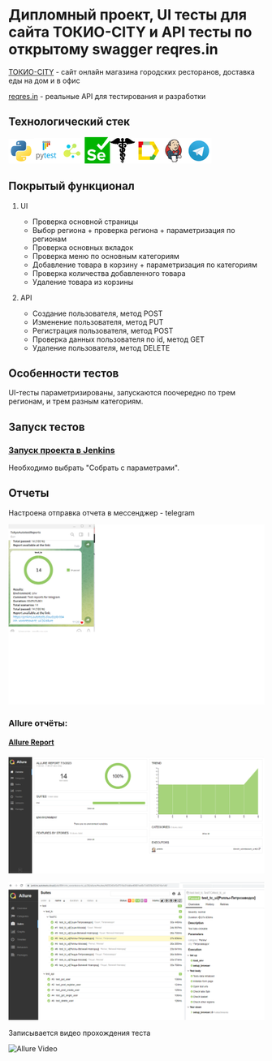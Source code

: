 # <a id="title1">Дипломный проект, UI тесты для сайта ТОКИО-CITY и API тесты по открытому swagger reqres.in</a>

[ТОКИО-CITY](https://www.tokyo-city.ru/) - сайт онлайн магазина городских ресторанов, доставка еды на дом и в офис

[reqres.in](https://reqres.in/api/) - реальные API для тестирования и разработки

## Технологический стек

 ![Python](/src/Python_logo_and_wordmark.png)![Pytest](/src/Pytest_logo.png)![selene](/src/selene.png)![Selenium](/src/Selenium.png)![requests](/src/requests.png)![Allure Report](/src/Allure_Report.png)![Jenkins](/src/Jenkins.png)![Telegram](/src/Telegram.png)

## Покрытый функционал

1. UI
    - Проверка основной страницы
    - Выбор региона + проверка региона + параметризация по регионам
    - Проверка основных вкладок
    - Проверка меню по основным категориям
    - Добавление товара в корзину + параметризация по категориям
    - Проверка количества добавленного товара
    - Удаление товара из корзины
   
2. API
   - Создание пользователя, метод POST
   - Изменение пользователя, метод PUT
   - Регистрация пользователя, метод POST
   - Проверка данных пользователя по id, метод GET
   - Удаление пользователя, метод DELETE
    
   
## Особенности тестов

UI-тесты параметризированы, запускаются поочередно по трем регионам, и трем разным категориям. 

## Запуск тестов

### [Запуск проекта в Jenkins](https://jenkins.autotests.cloud/job/004-irin_vorontsova-tc_ui/)

Необходимо выбрать "Собрать с параметрами".


## Отчеты

Настроена отправка отчета в мессенджер - telegram

![Telegram Notifications](/src/bot_report.png)

### __Allure отчёты:__ 

#### [Allure Report](https://jenkins.autotests.cloud/job/004-irin_vorontsova-tc_ui/26/allure/)


![Allure_MAIN](/src/allure_14.png)


![Allure STEPS](/src/allure_steps.png)

Записывается видео прохождения теста

![Allure Video](/src/video_test.gif)
